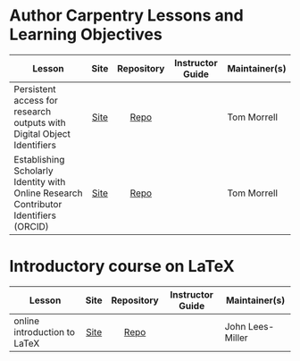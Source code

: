 
# Author Carpentry Lessons and Learning Objectives

| Lesson | Site | Repository | Instructor Guide | Maintainer(s) |
| ---------------- |:---: | :----: | :--: | ------------- |
| Persistent access for research outputs with Digital Object Identifiers | [Site][dois-citation-data] | [Repo][dois-citation-data2] | | Tom Morrell |
| Establishing Scholarly Identity with Online Research Contributor Identifiers (ORCID) | [Site][orcid-profile] | [Repo][orcid-profile2] | | Tom Morrell |

#  Introductory course on LaTeX

| Lesson | Site | Repository | Instructor Guide | Maintainer(s) |
| ---------------- |:---: | :----: | :--: | ------------- |
| online introduction to LaTeX | [Site][latex-course] | [Repo][latex-course2] | | John Lees-Miller |

[dois-citation-data]: https://authorcarpentry.github.io/dois-citation-data
[dois-citation-data2]: https://github.com/authorcarpentry/dois-citation-data
[orcid-profile]: https://authorcarpentry.github.io/orcid-profile
[orcid-profile2]: https://github.com/authorcarpentry/orcid-profile
[orcid-and-impact]: https://authorcarpentry.github.io/orcid-and-impact
[orcid-and-impact2]: https://github.com/authorcarpentry/orcid-and-impact
[latex-course]: https://jdlm.info/latex-course/en/part1.pdf
[latex-course2]: https://github.com/jdleesmiller/latex-course/